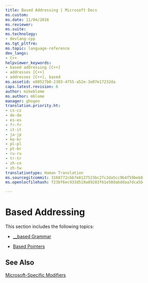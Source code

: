 ```yaml
---
title: Based Addressing | Microsoft Docs
ms.custom: 
ms.date: 11/04/2016
ms.reviewer: 
ms.suite: 
ms.technology:
- devlang-cpp
ms.tgt_pltfrm: 
ms.topic: language-reference
dev_langs:
- C++
helpviewer_keywords:
- based addressing [C++]
- addresses [C++]
- addresses [C++], based
ms.assetid: e80527b0-2303-4755-a52e-3e07e17232da
caps.latest.revision: 6
author: mikeblome
ms.author: mblome
manager: ghogen
translation.priority.ht:
- cs-cz
- de-de
- es-es
- fr-fr
- it-it
- ja-jp
- ko-kr
- pl-pl
- pt-br
- ru-ru
- tr-tr
- zh-cn
- zh-tw
translationtype: Human Translation
ms.sourcegitcommit: 3168772cbb7e8127523bc2fc2da5cc9b4f59beb8
ms.openlocfilehash: f23bf6ec933d510a89283f61e50dabddaa7dca5b

---
```

# Based Addressing
This section includes the following topics:  
  
-   [__based Grammar](../cpp/based-grammar.md)  
  
-   [Based Pointers](../cpp/based-pointers-cpp.md)  
  
## See Also  
 [Microsoft-Specific Modifiers](../cpp/microsoft-specific-modifiers.md)


<!--HONumber=Jan17_HO2-->


